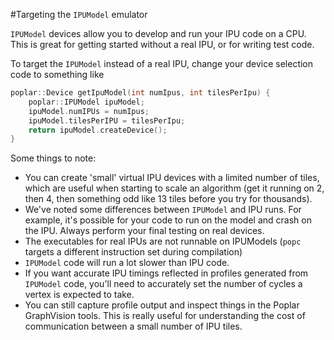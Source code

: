 #Targeting the `IPUModel` emulator

`IPUModel` devices allow you to develop and run your IPU code on 
a CPU. This is great for getting started without a real IPU, or 
for writing test code.

To target the `IPUModel` instead of a real IPU, change your device selection code to
something like

```C++
poplar::Device getIpuModel(int numIpus, int tilesPerIpu) {
    poplar::IPUModel ipuModel;
    ipuModel.numIPUs = numIpus;
    ipuModel.tilesPerIPU = tilesPerIpu;
    return ipuModel.createDevice();
}
```

Some things to note:
* You can create 'small' virtual IPU devices with a limited number of tiles,
  which are useful when starting to scale an algorithm (get it running on 2, then 4, then something odd like 13 tiles before you try for thousands).
* We've noted some differences between `IPUModel` and IPU runs. For example, it's possible for your code to run on the model and crash on the IPU. Always perform your final testing on real devices.
* The executables for real IPUs are not runnable on IPUModels (`popc` targets a different instruction set during compilation)
* `IPUModel` code will run a lot slower than IPU code.
* If you want accurate IPU timings reflected in profiles generated from `IPUModel` code, you'll need to accurately
  set the number of cycles a vertex is expected to take.
* You can still capture profile output and inspect things in the Poplar GraphVision tools. This is really useful for understanding
the cost of communication between a small number of IPU tiles. 